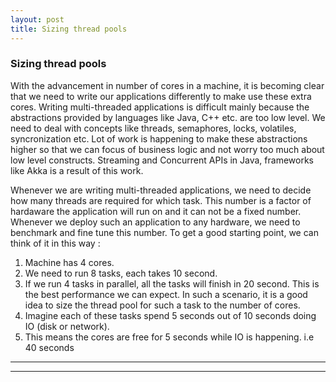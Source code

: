 ```yaml
---
layout: post
title: Sizing thread pools
---
```


### Sizing thread pools

With the advancement in number of cores in a machine, it is becoming clear that we need to write our applications differently to make 
use these extra cores. Writing multi-threaded applications is difficult mainly because the abstractions provided by languages like 
Java, C++ etc. are too low level. We need to deal with concepts like threads, semaphores, locks, volatiles, syncronization etc. 
Lot of work is happening to make these abstractions higher so that we can focus of business logic and not worry too much about low level 
constructs. Streaming and Concurrent APIs in Java, frameworks like Akka is a result of this work.

Whenever we are writing multi-threaded applications, we need to decide how many threads are required for which task. 
This number is a factor of hardaware the application will run on and it can not be a fixed number. Whenever we deploy such an application 
to any hardware, we need to benchmark and fine tune this number. To get a good starting point, we can think of it in this way :

1) Machine has 4 cores. 
2) We need to run 8 tasks, each takes 10 second.
3) If we run 4 tasks in parallel, all the tasks will finish in 20 second. This is the best performance we can expect. 
   In such a scenario, it is  a good idea to size the thread pool for such a task to the number of cores.
4) Imagine each of these tasks spend 5 seconds out of 10 seconds doing IO (disk or network). 
5) This means the cores are free for 5 seconds while IO is happening. i.e 40 seconds 

----
****
